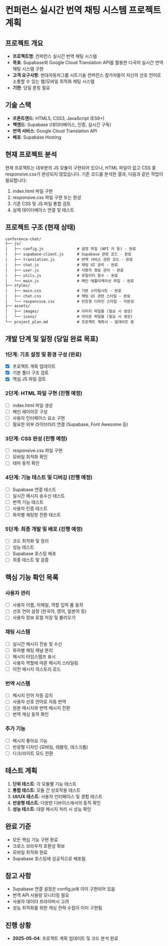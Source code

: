 # 컨퍼런스 실시간 번역 채팅 시스템 프로젝트 계획

## 프로젝트 개요
- **프로젝트명**: 컨퍼런스 실시간 번역 채팅 시스템
- **목표**: Supabase와 Google Cloud Translation API를 활용한 다국어 실시간 번역 채팅 시스템 구현
- **고객 요구사항**: 현대자동차그룹 시트기술 컨퍼런스 참가자들이 자신의 선호 언어로 소통할 수 있는 웹/모바일 최적화 채팅 시스템
- **기한**: 당일 론칭 필요

## 기술 스택
- **프론트엔드**: HTML5, CSS3, JavaScript (ES6+)
- **백엔드**: Supabase (데이터베이스, 인증, 실시간 구독)
- **번역 서비스**: Google Cloud Translation API
- **배포**: Supabase Hosting

## 현재 프로젝트 분석
현재 프로젝트는 대부분의 JS 모듈이 구현되어 있으나, HTML 파일이 없고 CSS 중 responsive.css가 완성되지 않았습니다. 기존 코드를 분석한 결과, 다음과 같은 작업이 필요합니다:

1. index.html 파일 구현 
2. responsive.css 파일 구현 또는 완성
3. 기존 CSS 및 JS 파일 통합 검토
4. 실제 데이터베이스 연결 및 테스트

## 프로젝트 구조 (현재 상태)
```
conference-chat/
├── js/
│   ├── config.js               # 설정 파일 (API 키 등) - 완료
│   ├── supabase-client.js      # Supabase 관련 코드 - 완료
│   ├── translation.js          # 번역 서비스 관련 코드 - 완료
│   ├── chat.js                 # 채팅 UI 관리 - 완료
│   ├── user.js                 # 사용자 정보 관리 - 완료
│   ├── utils.js                # 유틸리티 함수 - 완료
│   └── main.js                 # 메인 애플리케이션 파일 - 완료
├── styles/
│   ├── main.css                # 기본 스타일시트 - 완료
│   ├── chat.css                # 채팅 UI 관련 스타일 - 완료
│   └── responsive.css          # 반응형 디자인 스타일 - 미완성
├── assets/
│   ├── images/                 # 이미지 파일들 (필요 시 생성)
│   └── icons/                  # 아이콘 파일들 (필요 시 생성)
└── project_plan.md             # 프로젝트 계획서 - 업데이트 중
```

## 개발 단계 및 일정 (당일 완료 목표)

### 1단계: 기초 설정 및 환경 구성 (완료)
- [x] 프로젝트 계획 업데이트
- [x] 기본 폴더 구조 검토
- [x] 핵심 JS 파일 검토

### 2단계: HTML 파일 구현 (진행 예정)
- [ ] index.html 파일 생성
- [ ] 메인 레이아웃 구성
- [ ] 사용자 인터페이스 요소 구현
- [ ] 필요한 외부 라이브러리 연결 (Supabase, Font Awesome 등)

### 3단계: CSS 완성 (진행 예정)
- [ ] responsive.css 파일 구현
- [ ] 모바일 최적화 확인
- [ ] 테마 동작 확인

### 4단계: 기능 테스트 및 디버깅 (진행 예정)
- [ ] Supabase 연결 테스트
- [ ] 실시간 메시지 송수신 테스트
- [ ] 번역 기능 테스트
- [ ] 사용자 인증 테스트
- [ ] 화자별 채팅방 전환 테스트

### 5단계: 최종 개발 및 배포 (진행 예정)
- [ ] 코드 최적화 및 정리
- [ ] 성능 테스트
- [ ] Supabase 호스팅 배포
- [ ] 최종 테스트 및 검증

## 핵심 기능 확인 목록

### 사용자 관리
- [ ] 사용자 이름, 이메일, 역할 입력 폼 동작
- [ ] 선호 언어 설정 (한국어, 영어, 일본어 등)
- [ ] 사용자 정보 로컬 저장 및 불러오기

### 채팅 시스템
- [ ] 실시간 메시지 전송 및 수신
- [ ] 화자별 채팅 채널 분리
- [ ] 메시지 타임스탬프 표시
- [ ] 사용자 역할에 따른 메시지 스타일링
- [ ] 이전 메시지 히스토리 로드

### 번역 시스템
- [ ] 메시지 언어 자동 감지
- [ ] 사용자 선호 언어로 자동 번역
- [ ] 원본 메시지와 번역 메시지 전환
- [ ] 번역 캐싱 동작 확인

### 추가 기능
- [ ] 메시지 좋아요 기능
- [ ] 반응형 디자인 (모바일, 태블릿, 데스크톱)
- [ ] 다크/라이트 모드 전환

## 테스트 계획
1. **단위 테스트**: 각 모듈별 기능 테스트
2. **통합 테스트**: 모듈 간 상호작용 테스트
3. **UI/UX 테스트**: 사용자 인터페이스 및 경험 테스트
4. **반응형 테스트**: 다양한 디바이스에서의 동작 확인
5. **성능 테스트**: 대량 메시지 처리 시 성능 확인

## 완료 기준
- 모든 핵심 기능 구현 완료
- 크로스 브라우저 호환성 확보
- 모바일 최적화 완료
- Supabase 호스팅에 성공적으로 배포됨

## 참고 사항
- Supabase 연결 설정은 config.js에 이미 구현되어 있음
- 번역 API 사용량 모니터링 필요
- 사용자 데이터 프라이버시 고려
- 성능 최적화를 위한 캐싱 전략 수립이 이미 구현됨

## 진행 상황
- **2025-05-04**: 프로젝트 계획 업데이트 및 코드 분석 완료

